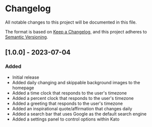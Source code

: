 # Changelog

All notable changes to this project will be documented in this file.

The format is based on [Keep a Changelog](https://keepachangelog.com/en/1.0.0/), and this project adheres to [Semantic Versioning](https://semver.org/spec/v2.0.0.html).

## [1.0.0] - 2023-07-04

### Added

- Initial release
- Added daily changing and skippable background images to the homepage
- Added a time clock that responds to the user's timezone
- Added a percent clock that responds to the user's timezone
- Added a greeting that responds to the user's timezone
- Added an inspirational quote/affirmation that changes daily
- Added a search bar that uses Google as the default search engine
- Added a settings panel to control options within Kato
